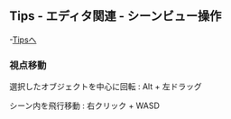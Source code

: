 ## Tips - エディタ関連 - シーンビュー操作

-[Tipsへ](./../../)

### 視点移動

選択したオブジェクトを中心に回転
: Alt + 左ドラッグ

シーン内を飛行移動
: 右クリック + WASD